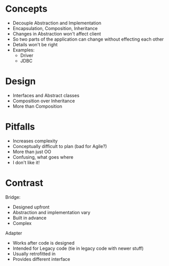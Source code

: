 # Concepts

* Decouple Abstraction and Implementation
* Encapsulation, Composition, Inheritance
* Changes in Abstraction won't affect client
* So two parts of the application can change without effecting each other
* Details won't be right
* Examples:
    * Driver
    * JDBC
    
    
    
# Design

* Interfaces and Abstract classes
* Composition over Inheritance
* More than Composition


# Pitfalls

* Increases complexity
* Conceptually difficult to plan (bad for Agile?)
* More than just OO
* Confusing, what goes where
* I don't like it!

# Contrast

Bridge:
* Designed upfront
* Abstraction and implementation vary
* Built in advance
* Complex

Adapter
* Works after code is designed
* Intended for Legacy code (tie in legacy code with newer stuff)
* Usually retrofitted in
* Provides different interface